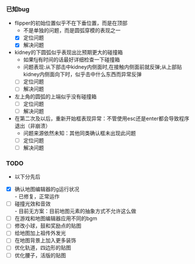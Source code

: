 ### 已知bug
+ flipper的初始位置似乎不在下垂位置，而是在顶部
   - 不是单独的问题，而是圆弧穿模的表现之一
   - [x] 定位问题
   - [x] 解决问题
+ kidney的下圆弧似乎表现出比预期更大的碰撞箱
   - 如果fjj有时间的话最好详细检查一下碰撞箱
   - 问题表现:从下部击中kidney内侧面时,在接触内侧面前就反弹;从上部贴kidney内侧面向下时，似乎击中什么东西而异常反弹
   - [ ] 定位问题
   - [ ] 解决问题
+ 左上角的圆弧的上端似乎没有碰撞箱
   - [ ] 定位问题
   - [ ] 解决问题
+ 在第二次及以后，重新开始框表现异常：不管使用esc还是enter都会导致程序退出（非崩溃）
   - 问题来源依然未知：其他同类确认框未出现此问题
   - [ ] 定位问题
   - [ ] 解决问题

### TODO
+ 以下分先后
+ [x] 确认地图编辑器的g运行状况  
      - 已修复，正常运作
+ [ ] 碰撞光效和音效  
      - 目前无方案：目前地图元素的抽象方式不允许这么做
+ [ ] 在游戏和地图编辑器应用不同的bgm
+ [ ] 修改小球，鼓和奖励点的贴图
+ [ ] 给地图加上祖传外发光
+ [ ] 在地图背景上加入更多装饰
+ [ ] 优化轨道，四边形的贴图
+ [ ] 优化腰子，活版的贴图
